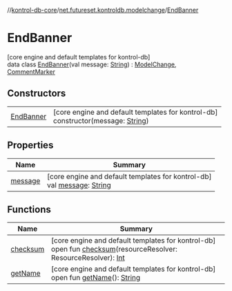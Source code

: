 //[kontrol-db-core](../../../index.md)/[net.futureset.kontroldb.modelchange](../index.md)/[EndBanner](index.md)

# EndBanner

[core engine and default templates for kontrol-db]\
data class [EndBanner](index.md)(val message: [String](https://kotlinlang.org/api/latest/jvm/stdlib/kotlin/-string/index.html)) : [ModelChange](../-model-change/index.md), [CommentMarker](../-comment-marker/index.md)

## Constructors

| | |
|---|---|
| [EndBanner](-end-banner.md) | [core engine and default templates for kontrol-db]<br>constructor(message: [String](https://kotlinlang.org/api/latest/jvm/stdlib/kotlin/-string/index.html)) |

## Properties

| Name | Summary |
|---|---|
| [message](message.md) | [core engine and default templates for kontrol-db]<br>val [message](message.md): [String](https://kotlinlang.org/api/latest/jvm/stdlib/kotlin/-string/index.html) |

## Functions

| Name | Summary |
|---|---|
| [checksum](../-model-change/checksum.md) | [core engine and default templates for kontrol-db]<br>open fun [checksum](../-model-change/checksum.md)(resourceResolver: ResourceResolver): [Int](https://kotlinlang.org/api/latest/jvm/stdlib/kotlin/-int/index.html) |
| [getName](../-model-change/get-name.md) | [core engine and default templates for kontrol-db]<br>open fun [getName](../-model-change/get-name.md)(): [String](https://kotlinlang.org/api/latest/jvm/stdlib/kotlin/-string/index.html) |

